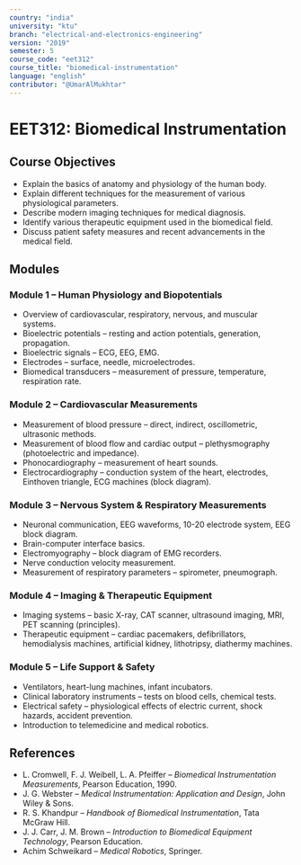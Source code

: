```yaml
---
country: "india"
university: "ktu"
branch: "electrical-and-electronics-engineering"
version: "2019"
semester: 5
course_code: "eet312"
course_title: "biomedical-instrumentation"
language: "english"
contributor: "@UmarAlMukhtar"
---
```


# EET312: Biomedical Instrumentation  

## Course Objectives  
* Explain the basics of anatomy and physiology of the human body.  
* Explain different techniques for the measurement of various physiological parameters.  
* Describe modern imaging techniques for medical diagnosis.  
* Identify various therapeutic equipment used in the biomedical field.  
* Discuss patient safety measures and recent advancements in the medical field.  

## Modules  

### Module 1 – Human Physiology and Biopotentials  
* Overview of cardiovascular, respiratory, nervous, and muscular systems.  
* Bioelectric potentials – resting and action potentials, generation, propagation.  
* Bioelectric signals – ECG, EEG, EMG.  
* Electrodes – surface, needle, microelectrodes.  
* Biomedical transducers – measurement of pressure, temperature, respiration rate.  

### Module 2 – Cardiovascular Measurements  
* Measurement of blood pressure – direct, indirect, oscillometric, ultrasonic methods.  
* Measurement of blood flow and cardiac output – plethysmography (photoelectric and impedance).  
* Phonocardiography – measurement of heart sounds.  
* Electrocardiography – conduction system of the heart, electrodes, Einthoven triangle, ECG machines (block diagram).  

### Module 3 – Nervous System & Respiratory Measurements  
* Neuronal communication, EEG waveforms, 10-20 electrode system, EEG block diagram.  
* Brain-computer interface basics.  
* Electromyography – block diagram of EMG recorders.  
* Nerve conduction velocity measurement.  
* Measurement of respiratory parameters – spirometer, pneumograph.  

### Module 4 – Imaging & Therapeutic Equipment  
* Imaging systems – basic X-ray, CAT scanner, ultrasound imaging, MRI, PET scanning (principles).  
* Therapeutic equipment – cardiac pacemakers, defibrillators, hemodialysis machines, artificial kidney, lithotripsy, diathermy machines.  

### Module 5 – Life Support & Safety  
* Ventilators, heart-lung machines, infant incubators.  
* Clinical laboratory instruments – tests on blood cells, chemical tests.  
* Electrical safety – physiological effects of electric current, shock hazards, accident prevention.  
* Introduction to telemedicine and medical robotics.  

## References  
* L. Cromwell, F. J. Weibell, L. A. Pfeiffer – *Biomedical Instrumentation Measurements*, Pearson Education, 1990.  
* J. G. Webster – *Medical Instrumentation: Application and Design*, John Wiley & Sons.  
* R. S. Khandpur – *Handbook of Biomedical Instrumentation*, Tata McGraw Hill.  
* J. J. Carr, J. M. Brown – *Introduction to Biomedical Equipment Technology*, Pearson Education.  
* Achim Schweikard – *Medical Robotics*, Springer.  
